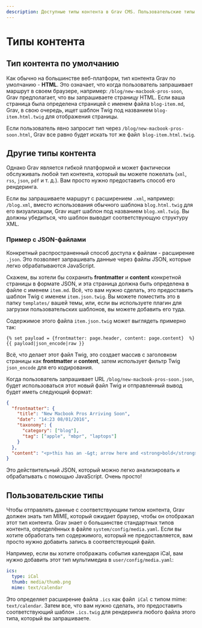 ```yaml
---
description: Доступные типы контента в Grav CMS. Пользовательские типы.
---
```


# Типы контента

## Тип контента по умолчанию

Как обычно на большинстве веб-платформ, тип контента Grav по умолчанию - **HTML**. Это означает, что когда пользователь запрашивает маршрут в своем браузере, например: `/blog/new-macbook-pros-soon`, Grav предполагает, что вы запрашиваете страницу HTML. Если ваша страница была определена страницей с именем файла `blog-item.md`, Grav, в свою очередь, ищет шаблон Twig под названием `blog-item.html.twig` для отображения страницы.

Если пользователь явно запросит тип через `/blog/new-macbook-pros-soon.html`, Grav все равно будет искать тот же файл` blog-item.html.twig`.

## Другие типы контента

Однако Grav является гибкой платформой и может фактически обслуживать любой тип контента, который вы можете пожелать (`xml`,` rss`, `json`, `pdf` и т. д.). Вам просто нужно предоставить способ его рендеринга.

Если вы запрашиваете маршрут с расширением `.xml`, например: `/blog.xml`, вместо использования обычного шаблона `blog.html.twig` для его визуализации,
Grav ищет шаблон под названием `blog.xml.twig`. Вы должны убедиться, что шаблон выводит соответствующую структуру XML.

### Пример с JSON-файлами

Конкретный распространенный способ доступа к файлам - расширение `.json`. Это позволяет запрашивать данные через файлы JSON, которые легко обрабатываются JavaScript.

Скажем, вы хотели бы сохранить **frontmatter** и **content** конкретной страницы в формате JSON, и эта страница должна быть определена в файле с именем `item.md`. Всё, что вам нужно сделать, это предоставить шаблон Twig с именем `item.json.twig`. Вы можете поместить это в папку `templates/` вашей темы, или, если вы используете плагин для загрузки пользовательских шаблонов, вы можете добавить его туда.

Содержимое этого файла `item.json.twig` может выглядеть примерно так:

```twig
{% set payload = {frontmatter: page.header, content: page.content}  %}
{{ payload|json_encode|raw }}
```

Всё, что делает этот файл Twig, это создает массив с заголовком страницы как **frontmatter** и **content**, затем использует фильтр Twig `json_encode` для его кодирования.

Когда пользователь запрашивает URL `/blog/new-macbook-pros-soon.json`, будет использоваться этот новый файл Twig и отправленный вывод будет иметь следующий формат:

```json
{
  "frontmatter": {
    "title": "New Macbook Pros Arriving Soon",
    "date": "14:23 08/01/2016",
    "taxonomy": {
      "category": ["blog"],
      "tag": ["apple", "mbpr", "laptops"]
    }
  },
  "content": "<p>this has an -&gt; arrow here and <strong>bold</strong> here</p>\n<blockquote>\n<p>Lorem ipsum dolor sit amet, consectetur adipiscing elit. Donec ultricies tristique nulla et mattis. Phasellus id massa eget nisl congue blandit sit amet id ligula. Praesent et nulla eu augue tempus sagittis. Mauris faucibus nibh et nibh cursus in vestibulum sapien egestas. Curabitur ut lectus tortor. Sed ipsum eros, egestas ut eleifend non, elementum vitae eros.\n-- <cite> Ronald Wade</cite></p>\n</blockquote>\n<p>Mauris felis diam, pellentesque vel lacinia ac, dictum a nunc. Mauris mattis nunc sed mi sagittis et facilisis tortor volutpat. Etiam tincidunt urna mattis erat placerat placerat ac eu tellus.</p>\n<p>This is a new paragraph</p>\n<p>Lorem ipsum dolor sit amet, consectetur adipiscing elit. Donec ultricies tristique nulla et mattis.</p>"
}
```

Это действительный JSON, который можно легко анализировать и обрабатывать с помощью JavaScript. Очень просто!

## Пользовательские типы

Чтобы отправлять данные с соответствующим типом контента, Grav должен знать тип MIME, который ожидает браузер, чтобы он отображал этот тип контента. Grav знает о большинстве стандартных типов контента, определённых в файле `system/config/media.yaml`. Если вы хотите обработать тип содержимого, который не предоставляется, вам просто нужно добавить запись в соответствующий файл.

Например, если вы хотите отображать события календаря iCal, вам нужно добавить этот тип мультимедиа в `user/config/media.yaml`:

```yaml
ics:
  type: iCal
  thumb: media/thumb.png
  mime: text/calendar
```

Это определяет расширение файла `.ics` как файл` iCal` с типом mime: `text/calendar`. Затем все, что вам нужно сделать, это предоставить соответствующий шаблон `.ics.twig` для рендеринга любого файла этого типа, который вы запрашиваете.
